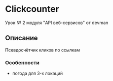 # Clickcounter
Урок № 2 модуля "API веб-сервисов" от devman

## Описание

Псевдосчётчик кликов по ссылкам


### Особенности

* погода для 3-х локаций
